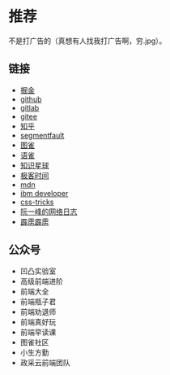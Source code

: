 # 推荐

不是打广告的（真想有人找我打广告啊，穷.jpg）。

## 链接

- [掘金](https://juejin.im/)
- [github](https://github.com/)
- [gitlab](https://gitlab.com/)
- [gitee](https://gitee.com/)
- [知乎](https://www.zhihu.com/)
- [segmentfault](https://segmentfault.com/)
- [图雀](https://tuture.co/)
- [语雀](https://www.yuque.com/)
- [知识星球](https://www.zsxq.com/)
- [极客时间](https://time.geekbang.org/)
- [mdn](https://developer.mozilla.org/zh-CN/)
- [ibm developer](https://www.ibm.com/developerworks/cn/)
- [css-tricks](https://css-tricks.com/)
- [阮一峰的网络日志](http://www.ruanyifeng.com/blog/)
- [霹雳霹雳](https://www.bilibili.com)

## 公众号

- 凹凸实验室
- 高级前端进阶
- 前端大全
- 前端瓶子君
- 前端劝退师
- 前端真好玩
- 前端早读课
- 图雀社区
- 小生方勤
- 政采云前端团队

<Vssue />
